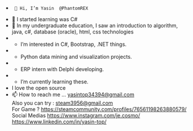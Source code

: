 -      👋 Hi, I’m Yasin  @PhantomREX
- 👀 I started learning was C#
- 🌱 In my undergraduate education, I saw an introduction to algorithm, java, c#, database (oracle), html, css technologies
- * I’m interested in C#, Bootstrap, .NET things.
- * Python data mining and visualization projects. 
- * ERP intern with Delphi developing.
- * I’m currently learning these.  
-   I love the open source 
- 📫 How to reach me ...
  yasintop34394@gmail.com   </br>     Also you can try : steam3956@gmail.com </br>
For Game ? https://steamcommunity.com/profiles/76561198263880579/  </br>
Social Medias  https://www.instagram.com/je.cosmo/ </br>
https://www.linkedin.com/in/yasin-top/
<!---
PhantomREX/PhantomREX is a ✨ special ✨ repository because its `README.md` (this file) appears on your GitHub profile.
You can click the Preview link to take a look at your changes.
--->
